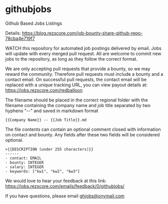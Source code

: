 # githubjobs
Github Based Jobs Listings

Details: https://blog.rezscore.com/job-bounty-share-github-repo-78cba4e719f7

WATCH this repository for automated job postings delivered by email.  Jobs will update with every merged pull request.  All are welcome to commit new jobs to the repository, as long as they follow the correct format.  

We are only accepting pull requests that provide a bounty, so we may reward the community. Therefore pull requests must include a bounty and a contact email.  On successful pull requests, the contact email will be replaced with a unique tracking URL, you can view payout details at: https://jobs.rezscore.com/redballoon

The filename should be placed in the correct regional folder with the filename containing the company name and job title separated by two hyphens "--" and saved in markdown format

`{{Company Name}} -- {{Job Title}}.md`

The file contents can contain an optional comment closed with information on contact and bounty.   Any fields after these two fields will be considered optional.

```
>{{DESCRIPTION (under 255 characters)}}
------
- contact: EMAIL
- bounty: INTEGER 
- salary: INTEGER 
- keywords: ["kw1", "kw2", "kw3"]
```

We would love to hear your feedback at this link: https://jobs.rezscore.com/emails/feedback/0/githubjobs/

If you have questions, please email ghjobs@onymail.com
